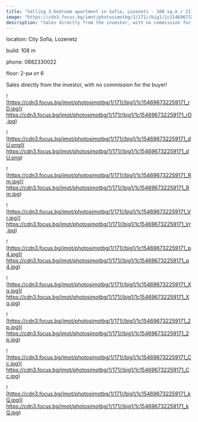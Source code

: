 ```yaml
---
title: "Selling 3-bedroom apartment in Sofia, Lozenets - 108 sq.m / 217267 EUR :: imot.bg Advertisement"
image: "https://cdn3.focus.bg/imot/photosimotbg/1/171//big1/1c154696732259171_PS.jpg"
description: "Sales directly from the investor, with no commission for the buyer!"
---
```


location: City Sofia, Lozenetz

build: 108 m

phone: 0882330022

floor: 2-ри от 6

Sales directly from the investor, with no commission for the buyer!


![https://cdn3.focus.bg/imot/photosimotbg/1/171//big1/1c154696732259171_rD.jpg]( https://cdn3.focus.bg/imot/photosimotbg/1/171//big1/1c154696732259171_rD.jpg)


![https://cdn3.focus.bg/imot/photosimotbg/1/171//big1/1c154696732259171_dU.png]( https://cdn3.focus.bg/imot/photosimotbg/1/171//big1/1c154696732259171_dU.png)


![https://cdn3.focus.bg/imot/photosimotbg/1/171//big1/1c154696732259171_Rm.jpg]( https://cdn3.focus.bg/imot/photosimotbg/1/171//big1/1c154696732259171_Rm.jpg)


![https://cdn3.focus.bg/imot/photosimotbg/1/171//big1/1c154696732259171_Vr.jpg]( https://cdn3.focus.bg/imot/photosimotbg/1/171//big1/1c154696732259171_Vr.jpg)


![https://cdn3.focus.bg/imot/photosimotbg/1/171//big1/1c154696732259171_p4.jpg]( https://cdn3.focus.bg/imot/photosimotbg/1/171//big1/1c154696732259171_p4.jpg)


![https://cdn3.focus.bg/imot/photosimotbg/1/171//big1/1c154696732259171_Xq.jpg]( https://cdn3.focus.bg/imot/photosimotbg/1/171//big1/1c154696732259171_Xq.jpg)


![https://cdn3.focus.bg/imot/photosimotbg/1/171//big1/1c154696732259171_2p.jpg]( https://cdn3.focus.bg/imot/photosimotbg/1/171//big1/1c154696732259171_2p.jpg)


![https://cdn3.focus.bg/imot/photosimotbg/1/171//big1/1c154696732259171_Cc.jpg]( https://cdn3.focus.bg/imot/photosimotbg/1/171//big1/1c154696732259171_Cc.jpg)


![https://cdn3.focus.bg/imot/photosimotbg/1/171//big1/1c154696732259171_kQ.jpg]( https://cdn3.focus.bg/imot/photosimotbg/1/171//big1/1c154696732259171_kQ.jpg)



